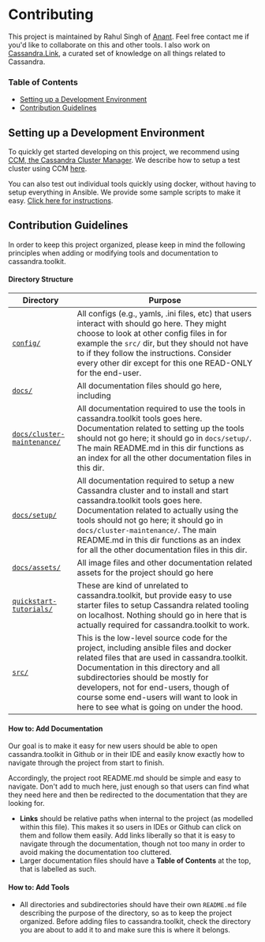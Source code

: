 # Contributing
This project is maintained by Rahul Singh of [Anant](http://anant.us). Feel free contact me if you'd like to collaborate on this and other tools. I also work on [Cassandra.Link](http://cassandra.link), a curated set of knowledge on all things related to Cassandra.

### Table of Contents
- [Setting up a Development Environment](#setting-up-a-development-environment)
- [Contribution Guidelines](#contribution-guidelines)


## Setting up a Development Environment
To quickly get started developing on this project, we recommend using [CCM, the Cassandra Cluster Manager](https://github.com/riptano/ccm). We describe how to setup a test cluster using CCM [here](./setup/README.md#sandbox-clusters-for-testing-and-development).

You can also test out individual tools quickly using docker, without having to setup everything in Ansible. We provide some sample scripts to make it easy. [Click here for instructions](../src/docker/README.md).

## Contribution Guidelines
In order to keep this project organized, please keep in mind the following principles when adding or modifying tools and documentation to cassandra.toolkit. 

#### Directory Structure

| Directory | Purpose | 
| ------------------- | ------------------ |
| [`config/`](../config) | All configs (e.g., yamls, .ini files, etc) that users interact with should go here. They might choose to look at other config files in for example the `src/` dir, but they should not have to if they follow the instructions. Consider every other dir except for this one READ-ONLY for the end-user. |
| [`docs/`](../docs) | All documentation files should go here, including  |
| [`docs/cluster-maintenance/`](../docs/cluster-maintenance) | All documentation required to use the tools in cassandra.toolkit tools goes here. Documentation related to setting up the tools should not go here; it should go in `docs/setup/`. The main README.md in this dir functions as an index for all the other documentation files in this dir. |
| [`docs/setup/`](../docs/setup) | All documentation required to setup a new Cassandra cluster and to install and start cassandra.toolkit tools goes here. Documentation related to actually using the tools should not go here; it should go in `docs/cluster-maintenance/`. The main README.md in this dir functions as an index for all the other documentation files in this dir. |
| [`docs/assets/`](../docs/assets) | All image files and other documentation related assets for the project should go here |
| [`quickstart-tutorials/`](../quickstart-tutorials) | These are kind of unrelated to cassandra.toolkit, but provide easy to use starter files to setup Cassandra related tooling on localhost. Nothing should go in here that is actually required for cassandra.toolkit to work. |
| [`src/`](../src/) | This is the low-level source code for the project, including ansible files and docker related files that are used in cassandra.toolkit. Documentation in this directory and all subdirectories should be mostly for developers, not for end-users, though of course some end-users will want to look in here to see what is going on under the hood. |

#### How to: Add Documentation

Our goal is to make it easy for new users should be able to open cassandra.toolkit in Github or in their IDE and easily know exactly how to navigate through the project from start to finish. 

Accordingly, the project root README.md should be simple and easy to navigate. Don't add to much here, just enough so that users can find what they need here and then be redirected to the documentation that they are looking for. 

- **Links** should be relative paths when internal to the project (as modelled within this file). This makes it so users in IDEs or Github can click on them and follow them easily. Add links liberally so that it is easy to navigate through the documentation, though not too many in order to avoid making the documentation too cluttered.
- Larger documentation files should have a **Table of Contents** at the top, that is labelled as such.

#### How to: Add Tools

- All directories and subdirectories should have their own `README.md` file describing the purpose of the directory, so as to keep the project organized. Before adding files to cassandra.toolkit, check the directory you are about to add it to and make sure this is where it belongs.
